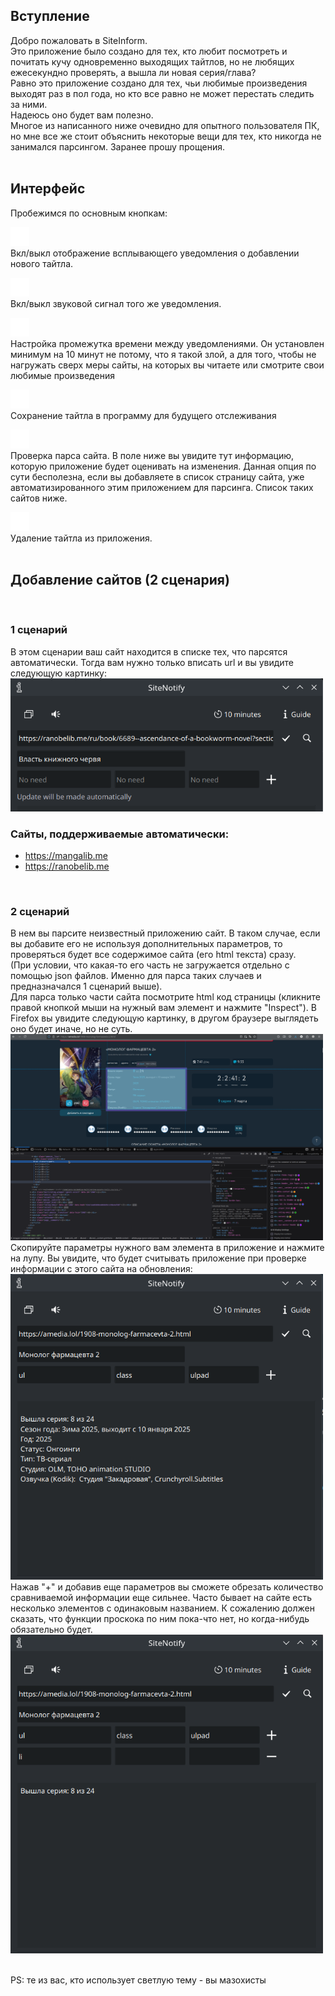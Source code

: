 ## Вступление

Добро пожаловать в SiteInform.\
Это приложение было создано для тех, кто любит посмотреть и почитать кучу одновременно выходящих тайтлов, но не любящих ежесекундно проверять, а вышла ли новая серия/глава? \
Равно это приложение создано для тех, чьи любимые произведения выходят раз в пол года, но кто все равно не может перестать следить за ними. \
Надеюсь оно будет вам полезно.\
Многое из написанного ниже очевидно для опытного пользователя ПК, но мне все же стоит объяснить некоторые вещи для тех, кто
никогда не занимался парсингом. Заранее прошу прощения.
<br/><br/>

## Интерфейс

Пробежимся по основным кнопкам:

<img src="Icons/pop-up.png" width="30"/>\
Вкл/выкл отображение всплывающего уведомления о добавлении нового тайтла.

<img src="Icons/sound.png" width="30"/>\
Вкл/выкл звуковой сигнал того же уведомления.

<img src="Icons/timer.png" width="30"/>\
Настройка промежутка времени между уведомлениями. Он установлен минимум на 10 минут не потому, что я такой злой,
а для того, чтобы не нагружать сверх меры сайты, на которых вы читаете или смотрите свои любимые произведения

<img src="Icons/tick.png" width="30"/>\
Сохранение тайтла в программу для будущего отслеживания

<img src="Icons/loupe.png" width="30"/>\
Проверка парса сайта. В поле ниже вы увидите тут информацию, которую приложение будет оценивать на изменения. 
Данная опция по сути бесполезна, если вы добавляете в список страницу сайта, уже автоматизированного этим приложением для парсинга. 
Список таких сайтов ниже.

<img src="Icons/delete.png" width="30"/>\
Удаление тайтла из приложения.
<br/><br/>

## Добавление сайтов (2 сценария)
<br/>

### 1 сценарий
В этом сценарии ваш сайт находится в списке тех, что парсятся автоматически. Тогда вам нужно только вписать url и вы увидите следующую картинку:\
<img alt="img" src="screens/screen_1.png" width="500"/>
<br/>

### Сайты, поддерживаемые автоматически:
- https://mangalib.me
- https://ranobelib.me
<br/>

### 2 сценарий
В нем вы парсите неизвестный приложению сайт. В таком случае, если вы добавите его не используя дополнительных параметров, то проверяться
будет все содержимое сайта (его html текста) сразу.\
(При условии, что какая-то его часть не загружается отдельно с помощью json файлов.
Именно для парса таких случаев и предназначался 1 сценарий выше).\
Для парса только части сайта посмотрите html код страницы (кликните правой кнопкой мыши на нужный вам элемент и нажмите "Inspect").
В Firefox вы увидите следующую картинку, в другом браузере выглядеть оно будет иначе, но не суть.\
<img alt="img" src="screens/screen_2.png" width="500"/> \
Скопируйте параметры нужного вам элемента в приложение и нажмите на лупу. Вы увидите, что будет считывать 
приложение при проверке информации с этого сайта на обновления:\
<img alt="img" src="screens/screen_3.png" width="500"/> \
Нажав "+" и добавив еще параметров вы сможете обрезать количество сравниваемой информации еще сильнее. 
Часто бывает на сайте есть несколько элементов с одинаковым названием. К сожалению должен сказать, что функции проскока по ним пока-что нет,
но когда-нибудь обязательно будет.\
<img alt="img" src="screens/screen_4.png" width="500"/> \
<br/>

PS: те из вас, кто использует светлую тему - вы мазохисты